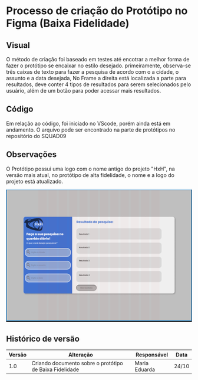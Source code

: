# Processo de criação do Protótipo no Figma (Baixa Fidelidade)

## Visual
O método de criação foi baseado em testes até encotrar a melhor forma de fazer o protótipo se encaixar no estilo desejado. 
primeiramente, observa-se três caixas de texto para fazer a pesquisa de acordo com o a cidade, o assunto e a data desejada, No Frame a direita está localizada a parte para resultados, deve conter 4 tipos de resultados para serem selecionados pelo usuário, além de um botão para poder acessar mais resultados. 

## Código 
Em relação ao código, foi iniciado no VScode, porém ainda está em andamento. O arquivo pode ser encontrado na parte de protótipos no repositório do SQUAD09

## Observações
O Protótipo possui uma logo com o nome antigo do projeto "HxH", na versão mais atual, no protótipo de alta fidelidade, o nome e a logo do projeto está atualizado.
    
![Interface](./Imagens/Figma_baixa_fidelidade.png)

## Histórico de versão

| Versão | Alteração | Responsável | Data |
| - | - | - | - |
| 1.0 | Criando documento sobre o protótipo de Baixa Fidelidade | Maria Eduarda | 24/10 |